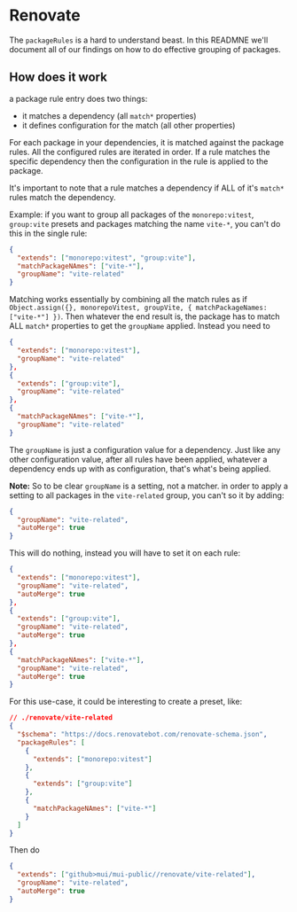 # Renovate

The `packageRules` is a hard to understand beast. In this READMNE we'll document all of our findings on how to do effective grouping of packages.

## How does it work

a package rule entry does two things:

- it matches a dependency (all `match*` properties)
- it defines configuration for the match (all other properties)

For each package in your dependencies, it is matched against the package rules. All the configured rules are iterated in order. If a rule matches the specific dependency then the configuration in the rule is applied to the package.

It's important to note that a rule matches a dependency if ALL of it's `match*` rules match the dependency.

Example: if you want to group all packages of the `monorepo:vitest`, `group:vite` presets and packages matching the name `vite-*`, you can't do this in the single rule:

```json
{
  "extends": ["monorepo:vitest", "group:vite"],
  "matchPackageNAmes": ["vite-*"],
  "groupName": "vite-related"
}
```

Matching works essentially by combining all the match rules as if `Object.assign({}, monorepoVitest, groupVite, { matchPackageNames: ["vite-*"] })`. Then whatever the end result is, the package has to match ALL `match*` properties to get the `groupName` applied. Instead you need to

```json
{
  "extends": ["monorepo:vitest"],
  "groupName": "vite-related"
},
{
  "extends": ["group:vite"],
  "groupName": "vite-related"
},
{
  "matchPackageNAmes": ["vite-*"],
  "groupName": "vite-related"
}
```

The `groupName` is just a configuration value for a dependency. Just like any other configuration value, after all rules have been applied, whatever a dependency ends up with as configuration, that's what's being applied.

**Note:** So to be clear `groupName` is a setting, not a matcher. in order to apply a setting to all packages in the `vite-related` group, you can't so it by adding:

```json
{
  "groupName": "vite-related",
  "autoMerge": true
}
```

This will do nothing, instead you will have to set it on each rule:

```json
{
  "extends": ["monorepo:vitest"],
  "groupName": "vite-related",
  "autoMerge": true
},
{
  "extends": ["group:vite"],
  "groupName": "vite-related",
  "autoMerge": true
},
{
  "matchPackageNAmes": ["vite-*"],
  "groupName": "vite-related",
  "autoMerge": true
}
```

For this use-case, it could be interesting to create a preset, like:

```json
// ./renovate/vite-related
{
  "$schema": "https://docs.renovatebot.com/renovate-schema.json",
  "packageRules": [
    {
      "extends": ["monorepo:vitest"]
    },
    {
      "extends": ["group:vite"]
    },
    {
      "matchPackageNAmes": ["vite-*"]
    }
  ]
}
```

Then do

```json
{
  "extends": ["github>mui/mui-public//renovate/vite-related"],
  "groupName": "vite-related",
  "autoMerge": true
}
```
